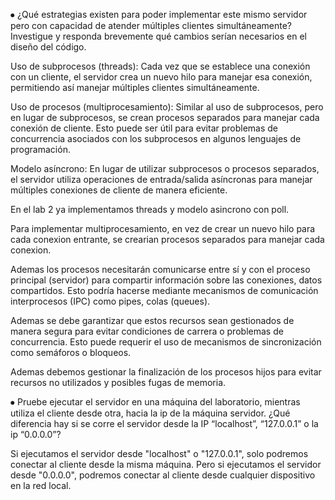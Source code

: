⦁ ¿Qué estrategias existen para poder implementar este mismo servidor pero con capacidad de atender múltiples clientes simultáneamente? Investigue y responda brevemente qué cambios serían necesarios en el diseño del código.

Uso de subprocesos (threads): Cada vez que se establece una conexión con un cliente, el servidor crea un nuevo hilo para manejar esa conexión, permitiendo así manejar múltiples clientes simultáneamente.

Uso de procesos (multiprocesamiento): Similar al uso de subprocesos, pero en lugar de subprocesos, se crean procesos separados para manejar cada conexión de cliente. Esto puede ser útil para evitar problemas de concurrencia asociados con los subprocesos en algunos lenguajes de programación.

Modelo asíncrono: En lugar de utilizar subprocesos o procesos separados, el servidor utiliza operaciones de entrada/salida asíncronas para manejar múltiples conexiones de cliente de manera eficiente.

En el lab 2 ya implementamos threads y modelo asincrono con poll.

Para implementar multiprocesamiento, en vez de crear un nuevo hilo para cada conexion entrante, se crearian procesos separados para manejar cada conexion.

Ademas los procesos necesitarán comunicarse entre sí y con el proceso principal (servidor) para compartir información sobre las conexiones, datos compartidos. Esto podría hacerse mediante mecanismos de comunicación interprocesos (IPC) como pipes, colas (queues).

Ademas se debe garantizar que estos recursos sean gestionados de manera segura para evitar condiciones de carrera o problemas de concurrencia. Esto puede requerir el uso de mecanismos de sincronización como semáforos o bloqueos.

Ademas debemos gestionar la finalización de los procesos hijos para evitar recursos no utilizados y posibles fugas de memoria.


⦁ Pruebe ejecutar el servidor en una máquina del laboratorio, mientras utiliza el cliente desde otra, hacia la ip de la máquina servidor. ¿Qué diferencia hay si se corre el servidor desde la IP “localhost”, “127.0.0.1” o la ip “0.0.0.0”?

 Si ejecutamos el servidor desde "localhost" o "127.0.0.1", solo podremos conectar al cliente desde la misma máquina. Pero si ejecutamos el servidor desde "0.0.0.0", podremos conectar al cliente desde cualquier dispositivo en la red local.